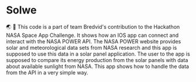 # Solwe

🌏 💫 This code is a part of team Bredvid's contribution to the Hackathon NASA Space App Challenge. It shows how an IOS app can connect and interact with the NASA POWER API. The NASA POWER website provides solar and meteorological data sets from NASA research and this app is supposed to use this data in a solar panel application. The user to the app is supposed to compare its energy production from the solar panels with data about available sunlight from NASA. This app shows how to handle the data from the API in a very simple way.
